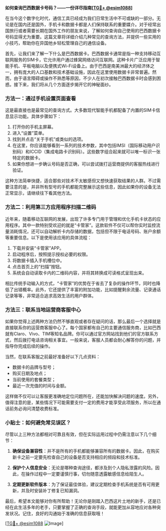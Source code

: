 **如何查询巴西数据卡号码？——一份详尽指南[[TG💪+ @esim1088](https://t.me/s/esim1088)]**

在当今这个数字化时代，通信工具已经成为我们日常生活中不可或缺的一部分。无论是在国内还是国外，手机卡和数据卡都是人们保持联系的重要媒介。对于经常出国旅行或者需要长期在国外工作的朋友来说，了解如何查询自己使用的巴西数据卡号码显得尤为重要。这篇文章将详细介绍几种常见的查询方法，并提供一些实用的小技巧，帮助你在异国他乡轻松管理自己的通信设备。

首先，让我们来了解一下什么是巴西数据卡。巴西数据卡通常是指一种支持移动互联网服务的SIM卡，它允许用户通过蜂窝网络访问互联网。这种卡片广泛应用于智能手机、平板电脑以及便携式Wi-Fi设备上。由于巴西是南美洲最大的经济体之一，拥有庞大的人口基数和技术基础设施，因此在这里使用数据卡非常普遍。然而，由于语言障碍或操作不熟悉等原因，不少人在初次接触巴西数据卡时会感到困惑。接下来，我们将从几个方面逐步揭开它的神秘面纱。

### 方法一：通过手机设置页面查看

这是最直接也是最常见的查询方式。大多数现代智能手机都配备了内置的SIM卡信息显示功能。具体步骤如下：

1. 打开你的手机主屏幕。
2. 进入“设置”菜单。
3. 找到并点击“关于手机”或类似的选项。
4. 在这里，你应该能够看到一系列的技术参数，其中包括IMSI（国际移动用户识别码）和ICCID（集成电路卡识别码）。这些数字组合起来就可以唯一标识一张特定的数据卡。
5. 如果你想进一步确认号码是否正确，可以尝试拨打运营商提供的客服热线进行验证。

这种方法简单快捷，适合那些对技术不太敏感但又想快速获取结果的人群。不过需要注意的是，并非所有型号的手机都能完整展示这些信息，因此如果你的设备无法正常显示，请继续往下看其他方法。

### 方法二：利用第三方应用程序扫描二维码

近年来，随着移动互联网的发展，出现了许多专门用于管理和优化手机卡状态的应用程序。其中一款特别受欢迎的就是“卡管家”。这款软件不仅可以帮你实时监控流量消耗情况，还可以自动解析卡内存储的数据，包括但不限于电话号码、账户余额等重要信息。以下是使用该应用的具体流程：

1. 下载并安装“卡管家”APP。
2. 启动程序后，按照提示授权必要的权限。
3. 将数据卡插入手机槽位中。
4. 点击首页上的“扫描”按钮。
5. 系统会自动读取卡内的二维码内容，并将其转换成可读格式呈现出来。

相比传统手动输入的方式，“卡管家”的优势在于省去了复杂的操作环节，同时也降低了出错概率。此外，它还提供了丰富的附加功能，比如提醒剩余流量、记录通话记录等等，非常适合追求高效生活的用户群体。

### 方法三：联系当地运营商客服中心

如果你觉得上述两种方法仍然不够直观或者存在疑问的话，那么最后一个选择就是直接联系你的运营商客服中心了。每个国家都有自己的主要通信服务商，比如巴西就有Claro、Vivo、TIM等知名品牌。你可以通过官方网站找到他们的官方联系方式，然后拨打电话咨询相关事宜。一般来说，客服人员都会耐心解答你的问题，并指导你完成后续的操作。

当然，在联系客服之前最好准备好以下几点资料：
- 数据卡的品牌与型号；
- 购买日期及地点；
- 当前使用的套餐类型；
- 最近一次充值的时间与金额。

这样做不仅可以让客服更准确地定位问题所在，还能加快解决问题的速度。另外，值得注意的是，某些情况下可能需要支付一定的费用才能享受此项服务，所以在通话前务必询问清楚收费标准。

### 小贴士：如何避免常见误区？

尽管以上三种方法都相对可靠且有效，但在实际运用过程中仍需注意以下几个细节：

1. **确保设备兼容性**：并不是所有的手机都能够兼容所有的数据卡。因此，在购买新卡之前一定要先检查自己的设备是否支持相应的频段和技术标准。
   
2. **保护个人信息安全**：无论是哪种查询途径，都涉及到个人隐私泄露的风险。因此，在操作过程中一定要谨慎行事，切勿随意透露敏感信息给陌生人。

3. **定期更新软件版本**：为了保证最佳体验，建议定期检查手机系统是否有可用更新，并及时安装补丁修复已知漏洞。

最后，希望本文能够对你有所帮助！无论你是刚踏入巴西这片土地的新手，还是已经在此生活多年的老手，只要掌握了正确的查询手段，就能更加从容地应对各种突发状况。记住，良好的沟通始于准确的信息获取哦！

[[TG💪+ @esim1088](https://t.me/s/esim1088) ![Image](https://i.postimg.cc/4NQfJmqS/Snipaste-2025-05-13-00-14-12.png)]